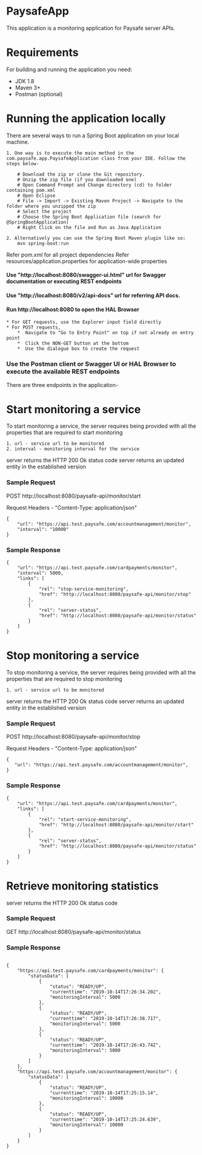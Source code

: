 # PaysafeApp
This application is a monitoring application for Paysafe server APIs.

# Requirements
For building and running the application you need:

* JDK 1.8
* Maven 3+
* Postman (optional)

# Running the application locally
There are several ways to run a Spring Boot application on your local machine.

	1. One way is to execute the main method in the com.paysafe.app.PaysafeApplication class from your IDE. Follow the steps below-
	
		# Download the zip or clone the Git repository.
		# Unzip the zip file (if you downloaded one)
		# Open Command Prompt and Change directory (cd) to folder containing pom.xml
		# Open Eclipse
		# File -> Import -> Existing Maven Project -> Navigate to the folder where you unzipped the zip
		# Select the project
		# Choose the Spring Boot Application file (search for @SpringBootApplication)
		# Right Click on the file and Run as Java Application

	2. Alternatively you can use the Spring Boot Maven plugin like so:
		mvn spring-boot:run
		
Refer pom.xml for all project dependencies
Refer resources/application.properties for application-wide properties
		
#### Use "http://localhost:8080/swagger-ui.html" url for Swagger documentation or executing REST endpoints
#### Use "http://localhost:8080/v2/api-docs" url for referring API docs.
#### Run http://localhost:8080 to open the HAL Browser
	* For GET requests, use the Explorer input field directly
	* For POST requests, 
		*  Navigate to "Go to Entry Point" on top if not already on entry point
		*  Click the NON-GET button at the bottom
		*  Use the dialogue box to create the request
		
### Use the Postman client or Swagger UI or HAL Browser to execute the available REST endpoints

There are three endpoints in the application-

# Start monitoring a service

To start monitoring a service, the server requires being provided with all the properties that are required to start monitoring

	1. url - service url to be monitored
	2. interval - monitoring interval for the service
	
server returns the HTTP 200 Ok status code
server returns an updated entity in the established version

### Sample Request

POST http://localhost:8080/paysafe-api/monitor/start

Request Headers - "Content-Type: application/json"

```
{
    "url": "https://api.test.paysafe.com/accountmanagement/monitor",
    "interval": "10000"
}

```

### Sample Response

```
{
    "url": "https://api.test.paysafe.com/cardpayments/monitor",
    "interval": 5000,
    "links": [
        {
            "rel": "stop-service-monitoring",
            "href": "http://localhost:8080/paysafe-api/monitor/stop"
        },
        {
            "rel": "server-status",
            "href": "http://localhost:8080/paysafe-api/monitor/status"
        }
    ]
} 

```

# Stop monitoring a service

To stop monitoring a service, the server requires being provided with all the properties that are required to stop monitoring

	1. url - service url to be monitored
	
server returns the HTTP 200 Ok status code
server returns an updated entity in the established version

### Sample Request

POST http://localhost:8080/paysafe-api/monitor/stop

Request Headers - "Content-Type: application/json"
 
 ```
{
    "url": "https://api.test.paysafe.com/accountmanagement/monitor",
}

```

### Sample Response

```
{
    "url": "https://api.test.paysafe.com/cardpayments/monitor",
    "links": [
        {
            "rel": "start-service-monitoring",
            "href": "http://localhost:8080/paysafe-api/monitor/start"
        },
        {
            "rel": "server-status",
            "href": "http://localhost:8080/paysafe-api/monitor/status"
        }
    ]
}

```


# Retrieve monitoring statistics

server returns the HTTP 200 Ok status code

### Sample Request

GET http://localhost:8080/paysafe-api/monitor/status

### Sample Response

```

{
    "https://api.test.paysafe.com/cardpayments/monitor": {
        "statusData": [
            {
                "status": "READY/UP",
                "currenttime": "2019-10-14T17:26:34.202",
                "monitoringInterval": 5000
            },
            {
                "status": "READY/UP",
                "currenttime": "2019-10-14T17:26:38.717",
                "monitoringInterval": 5000
            },
            {
                "status": "READY/UP",
                "currenttime": "2019-10-14T17:26:43.742",
                "monitoringInterval": 5000
            }
        ]
    },
    "https://api.test.paysafe.com/accountmanagement/monitor": {
        "statusData": [
            {
                "status": "READY/UP",
                "currenttime": "2019-10-14T17:25:15.14",
                "monitoringInterval": 10000
            },
            {
                "status": "READY/UP",
                "currenttime": "2019-10-14T17:25:24.639",
                "monitoringInterval": 10000
            }
        ]
    }
}

```






